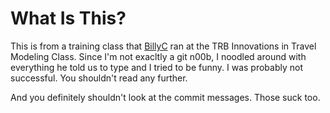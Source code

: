 # What Is This?

This is from a training class that [BillyC](https://github.com/billyc) ran at the TRB Innovations in Travel Modeling Class.  Since I'm not exacltly a git n00b, I noodled around with everything he told us to type and I tried to be funny.  I was probably not successful. You shouldn't read any further.

And you definitely shouldn't look at the commit messages.  Those suck too.